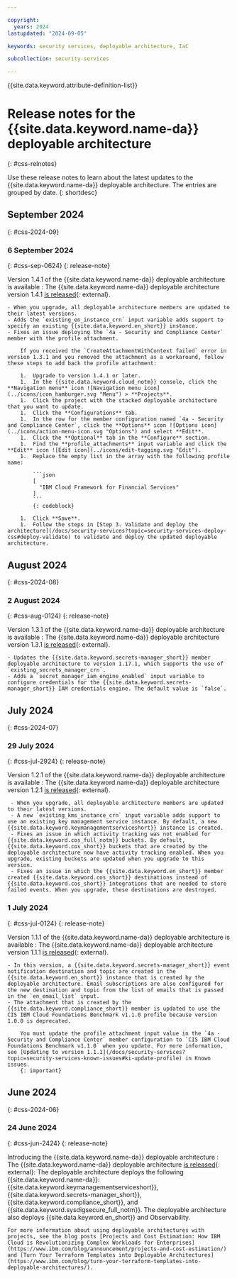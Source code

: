 ```yaml
---

copyright:
  years: 2024
lastupdated: "2024-09-05"

keywords: security services, deployable architecture, IaC

subcollection: security-services

---
```


{{site.data.keyword.attribute-definition-list}}

# Release notes for the {{site.data.keyword.name-da}} deployable architecture
{: #css-relnotes}

Use these release notes to learn about the latest updates to the {{site.data.keyword.name-da}} deployable architecture. The entries are grouped by date.
{: shortdesc}



## September 2024
{: #css-2024-09}

### 6 September 2024
{: #css-sep-0624}
{: release-note}

Version 1.4.1 of the {{site.data.keyword.name-da}} deployable architecture is available
:   The {{site.data.keyword.name-da}} deployable architecture version 1.4.1 [is released](/catalog#deployable_architecture){: external}.

    - When you upgrade, all deployable architecture members are updated to their latest versions.
    - Adds the `existing_en_instance_crn` input variable adds support to specify an existing {{site.data.keyword.en_short}} instance.
    - Fixes an issue deploying the `4a - Security and Compliance Center` member with the profile attachment.

        If you received the `CreateAttachmentWithContext failed` error in version 1.3.1 and you removed the attachment as a workaround, follow these steps to add back the profile attachment:

        1.  Upgrade to version 1.4.1 or later.
        1.  In the {{site.data.keyword.cloud_notm}} console, click the **Navigation menu** icon ![Navigation menu icon](../icons/icon_hamburger.svg "Menu") > **Projects**.
        1.  Click the project with the stacked deployable architecture that you want to update.
        1.  Click the **Configurations** tab.
        1.  In the row for the member configuration named `4a - Security and Compliance Center`, click the **Options** icon ![Options icon](../icons/action-menu-icon.svg "Options") and select **Edit**.
        1.  Click the **Optional** tab in the **Configure** section.
        1.  Find the **profile_attachments** input variable and click the **Edit** icon ![Edit icon](../icons/edit-tagging.svg "Edit").
        1.  Replace the empty list in the array with the following profile name:

            ```json
            [
              "IBM Cloud Framework for Financial Services"
            ]
            ```
            {: codeblock}

        1.  Click **Save**.
        1.  Follow the steps in [Step 3. Validate and deploy the architecture](/docs/security-services?topic=security-services-deploy-css#deploy-validate) to validate and deploy the updated deployable architecture.

## August 2024
{: #css-2024-08}

### 2 August 2024
{: #css-aug-0124}
{: release-note}

Version 1.3.1 of the {{site.data.keyword.name-da}} deployable architecture is available
:   The {{site.data.keyword.name-da}} deployable architecture version 1.3.1 [is released](/catalog#deployable_architecture){: external}.

    - Updates the {{site.data.keyword.secrets-manager_short}} member deployable architecture to version 1.17.1, which supports the use of `existing_secrets_manager_crn`.
    - Adds a `secret_manager_iam_engine_enabled` input variable to configure credentials for the {{site.data.keyword.secrets-manager_short}} IAM credentials engine. The default value is `false`.

## July 2024
{: #css-2024-07}

### 29 July 2024
{: #css-jul-2924}
{: release-note}

Version 1.2.1 of the {{site.data.keyword.name-da}} deployable architecture is available
:   The {{site.data.keyword.name-da}} deployable architecture version 1.2.1 [is released](/catalog#deployable_architecture){: external}.

     - When you upgrade, all deployable architecture members are updated to their latest versions.
     - A new `existing_kms_instance_crn` input variable adds support to use an existing key management service instance. By default, a new {{site.data.keyword.keymanagementserviceshort}} instance is created.
     - Fixes an issue in which activity tracking was not enabled for {{site.data.keyword.cos_full_notm}} buckets. By default, {{site.data.keyword.cos_short}} buckets that are created by the deployable architecture now have activity tracking enabled. When you upgrade, existing buckets are updated when you upgrade to this version.
     - Fixes an issue in which the {{site.data.keyword.en_short}} member created {{site.data.keyword.cos_short}} destinations instead of {{site.data.keyword.cos_short}} integrations that are needed to store failed events. When you upgrade, these destinations are destroyed.

### 1 July 2024
{: #css-jul-0124}
{: release-note}

Version 1.1.1 of the {{site.data.keyword.name-da}} deployable architecture is available
:   The {{site.data.keyword.name-da}} deployable architecture version 1.1.1 [is released](/catalog#deployable_architecture){: external}.

    - In this version, a {{site.data.keyword.secrets-manager_short}} event notification destination and topic are created in the {{site.data.keyword.en_short}} instance that is created by the deployable architecture. Email subscriptions are also configured for the new destination and topic from the list of emails that is passed in the `en_email_list` input.
    - The attachment that is created by the {{site.data.keyword.compliance_short}} member is updated to use the CIS IBM Cloud Foundations Benchmark v1.1.0 profile because version 1.0.0 is deprecated.

        You must update the profile attachment input value in the `4a - Security and Compliance Center` member configuration to `CIS IBM Cloud Foundations Benchmark v1.1.0` when you update. For more information, see [Updating to version 1.1.1](/docs/security-services?topic=security-services-known-issues#ki-update-profile) in Known issues.
        {: important}

## June 2024
{: #css-2024-06}

### 24 June 2024
{: #css-jun-2424}
{: release-note}

Introducing the {{site.data.keyword.name-da}} deployable architecture
:   The {{site.data.keyword.name-da}} deployable architecture [is released](/catalog#deployable_architecture){: external}: The deployable architecture deploys the following {{site.data.keyword.name-da}}: {{site.data.keyword.keymanagementserviceshort}}, {{site.data.keyword.secrets-manager_short}}, {{site.data.keyword.compliance_short}}, and {{site.data.keyword.sysdigsecure_full_notm}}. The deployable architecture also deploys {{site.data.keyword.en_short}} and Observability.

    For more information about using deployable architectures with projects, see the blog posts [Projects and Cost Estimation: How IBM Cloud is Revolutionizing Complex Workloads for Enterprises](https://www.ibm.com/blog/announcement/projects-and-cost-estimation/) and [Turn Your Terraform Templates into Deployable Architectures](https://www.ibm.com/blog/turn-your-terraform-templates-into-deployable-architectures/).
